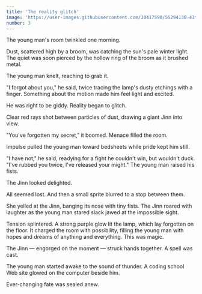 ```yaml
---
title: 'The reality glitch'
image: 'https://user-images.githubusercontent.com/30417590/55294138-43f3dd80-53cc-11e9-96c2-3c7f2977c24a.jpg'
number: 3
---
```


The young man's room twinkled one morning.

Dust, scattered high by a broom, was catching the sun's pale winter light. The quiet was soon pierced by the hollow ring of the broom as it brushed metal. 

The young man knelt, reaching to grab it.

"I forgot about you," he said, twice tracing the lamp's dusty etchings with a finger. Something about the motion made him feel light and excited.

He was right to be giddy. Reality began to glitch. 

Clear red rays shot between particles of dust, drawing a giant Jinn into view. 

"You've forgotten my secret," it boomed. Menace filled the room. 

Impulse pulled the young man toward bedsheets while pride kept him still. 

"I have not," he said, readying for a fight he couldn't win, but wouldn't duck. "I've rubbed you twice, I've released your might." The young man raised his fists.

The Jinn looked delighted. 

All seemed lost. And then a small sprite blurred to a stop between them. 

She yelled at the Jinn, banging its nose with tiny fists. The Jinn roared with laughter as the young man stared slack jawed at the impossible sight. 

Tension splintered. A strong purple glow lit the lamp, which lay forgotten on the floor. It charged the room with possibility, filling the young man with hopes and dreams of anything and everything. This was magic.

The Jinn — engorged on the moment — struck hands together. A spell was cast.

The young man started awake to the sound of thunder. A coding school Web site glowed on the computer beside him. 

Ever-changing fate was sealed anew.
